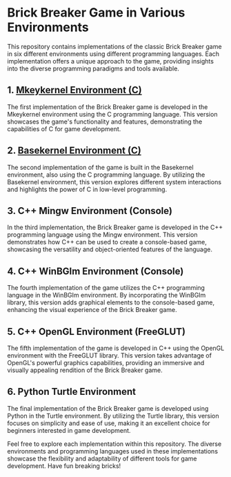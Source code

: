 # Brick Breaker Game in Various Environments

This repository contains implementations of the classic Brick Breaker game in six different environments using different programming languages. Each implementation offers a unique approach to the game, providing insights into the diverse programming paradigms and tools available.

## 1. [Mkeykernel Environment (C)](https://github.com/arjun024/mkeykernel#mkeykernel)

The first implementation of the Brick Breaker game is developed in the Mkeykernel environment using the C programming language. This version showcases the game's functionality and features, demonstrating the capabilities of C for game development.


## 2. [Basekernel Environment (C)](https://github.com/dthain/basekernel)

The second implementation of the game is built in the Basekernel environment, also using the C programming language. By utilizing the Basekernel environment, this version explores different system interactions and highlights the power of C in low-level programming.


## 3. C++ Mingw Environment (Console)
In the third implementation, the Brick Breaker game is developed in the C++ programming language using the Mingw environment. This version demonstrates how C++ can be used to create a console-based game, showcasing the versatility and object-oriented features of the language.

## 4. C++ WinBGIm Environment (Console)
The fourth implementation of the game utilizes the C++ programming language in the WinBGIm environment. By incorporating the WinBGIm library, this version adds graphical elements to the console-based game, enhancing the visual experience of the Brick Breaker game.

## 5. C++ OpenGL Environment (FreeGLUT)
The fifth implementation of the game is developed in C++ using the OpenGL environment with the FreeGLUT library. This version takes advantage of OpenGL's powerful graphics capabilities, providing an immersive and visually appealing rendition of the Brick Breaker game.

## 6. Python Turtle Environment
The final implementation of the Brick Breaker game is developed using Python in the Turtle environment. By utilizing the Turtle library, this version focuses on simplicity and ease of use, making it an excellent choice for beginners interested in game development.

Feel free to explore each implementation within this repository. The diverse environments and programming languages used in these implementations showcase the flexibility and adaptability of different tools for game development. Have fun breaking bricks!
